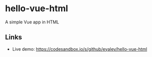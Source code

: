 # hello-vue-html

A simple Vue app in HTML

## Links

- Live demo: https://codesandbox.io/s/github/eyalev/hello-vue-html
